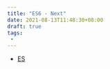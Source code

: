 ```yaml
---
title: "ES6 - Next"
date: 2021-08-13T11:48:30+08:00
draft: true
tags:
 - 
---
```

- [ES](https://juejin.cn/post/6995334897065787422?utm_source=gold_browser_extension#heading-42)

